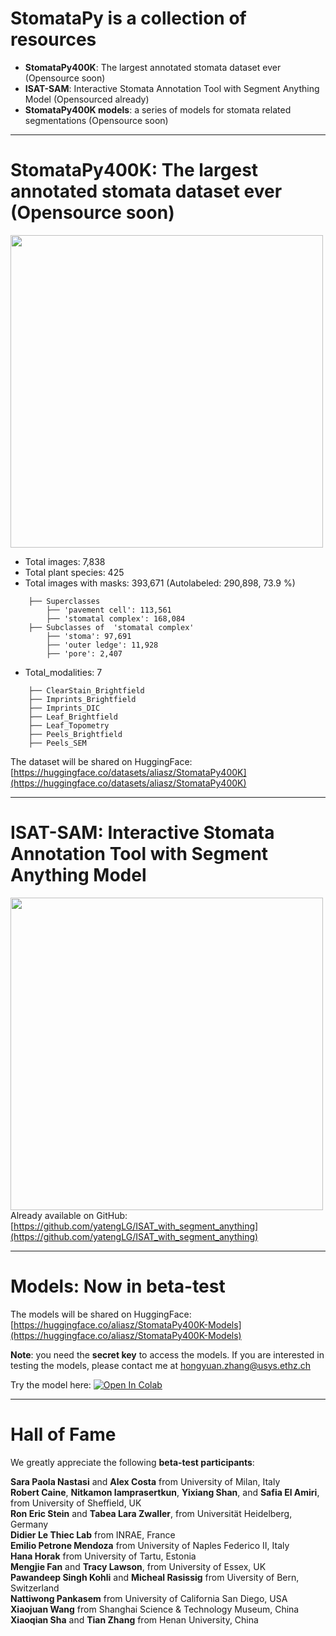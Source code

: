 # StomataPy is a collection of resources
- **StomataPy400K**: The largest annotated stomata dataset ever (Opensource soon)
- **ISAT-SAM**: Interactive Stomata Annotation Tool with Segment Anything Model (Opensourced already)
- **StomataPy400K models**: a series of models for stomata related segmentations (Opensource soon)
---

# StomataPy400K: The largest annotated stomata dataset ever (Opensource soon)
<img src="asserts/datasets_preview.gif" width="500" height=auto /> </div>
<br>
- Total images: 7,838
- Total plant species: 425
- Total images with masks: 393,671 (Autolabeled: 290,898, 73.9 %)

```
    ├── Superclasses
        ├── 'pavement cell': 113,561
        ├── 'stomatal complex': 168,084
    ├── Subclasses of  'stomatal complex'
        ├── 'stoma': 97,691
        ├── 'outer ledge': 11,928
        ├── 'pore': 2,407
```

- Total_modalities: 7

```
    ├── ClearStain_Brightfield
    ├── Imprints_Brightfield
    ├── Imprints_DIC
    ├── Leaf_Brightfield
    ├── Leaf_Topometry
    ├── Peels_Brightfield
    ├── Peels_SEM
```
The dataset will be shared on HuggingFace: [https://huggingface.co/datasets/aliasz/StomataPy400K](https://huggingface.co/datasets/aliasz/StomataPy400K)

---
# ISAT-SAM: Interactive Stomata Annotation Tool with Segment Anything Model
<img src="asserts/isat_demo.gif" width="500" height=auto /> </div>
<br>
Already available on GitHub: [https://github.com/yatengLG/ISAT_with_segment_anything](https://github.com/yatengLG/ISAT_with_segment_anything)

---
# Models: Now in beta-test

The models will be shared on HuggingFace: [https://huggingface.co/aliasz/StomataPy400K-Models](https://huggingface.co/aliasz/StomataPy400K-Models)  

**Note**: you need the **secret key** to access the models. If you are interested in testing the models, please contact me at hongyuan.zhang@usys.ethz.ch  

Try the model here: <a target="_blank" href="https://colab.research.google.com/github/Alias-z/StomataPy/blob/master/StomataPy_demo.ipynb">
  <img src="https://colab.research.google.com/assets/colab-badge.svg" alt="Open In Colab"/>
</a>

---
# Hall of Fame
We greatly appreciate the following **beta-test participants**:

**Sara Paola Nastasi** and **Alex Costa** from University of Milan, Italy  
**Robert Caine**, **Nitkamon Iamprasertkun**, **Yixiang Shan**, and **Safia El Amiri**, from University of Sheffield, UK  
**Ron Eric Stein** and **Tabea Lara Zwaller**, from Universität Heidelberg, Germany  
**Didier Le Thiec Lab** from INRAE, France  
**Emilio Petrone Mendoza** from University of Naples Federico II, Italy  
**Hana Horak** from University of Tartu, Estonia  
**Mengjie Fan** and **Tracy Lawson**, from University of Essex, UK  
**Pawandeep Singh Kohli** and **Micheal Rasissig** from Uiversity of Bern, Switzerland  
**Nattiwong Pankasem** from University of California San Diego, USA  
**Xiaojuan Wang** from Shanghai Science & Technology Museum, China  
**Xiaoqian Sha** and **Tian Zhang** from Henan University, China  
